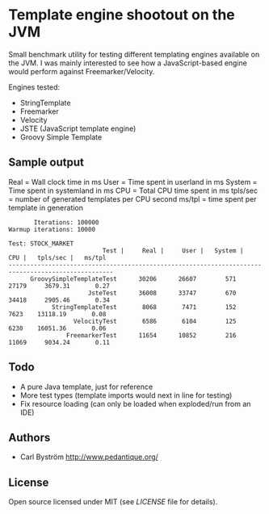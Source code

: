 # Template engine shootout on the JVM

Small benchmark utility for testing different templating engines available on the JVM.
I was mainly interested to see how a JavaScript-based engine would perform against Freemarker/Velocity.

Engines tested:

* StringTemplate
* Freemarker
* Velocity
* JSTE (JavaScript template engine)
* Groovy Simple Template

## Sample output

Real = Wall clock time in ms
User = Time spent in userland in ms
System = Time spent in systemland in ms
CPU = Total CPU time spent in ms
tpls/sec = number of generated templates per CPU second
ms/tpl = time spent per template in generation


           Iterations: 100000
    Warmup iterations: 10000

    Test: STOCK_MARKET
                              Test |     Real |     User |   System |      CPU |   tpls/sec |   ms/tpl
    ---------------------------------------------------------------------------------------------------
          GroovySimpleTemplateTest      30206      26607        571      27179     3679.31       0.27
                          JsteTest      36008      33747        670      34418     2905.46       0.34
                StringTemplateTest       8068       7471        152       7623    13118.19       0.08
                      VelocityTest       6586       6104        125       6230    16051.36       0.06
                    FreemarkerTest      11654      10852        216      11069     9034.24       0.11


## Todo

* A pure Java template, just for reference
* More test types (template imports would next in line for testing)
* Fix resource loading (can only be loaded when exploded/run from an IDE)

## Authors

- Carl Bystr&ouml;m <http://www.pedantique.org/>

## License

Open source licensed under MIT (see _LICENSE_ file for details).

